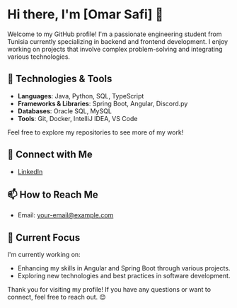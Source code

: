# Hi there, I'm [Omar Safi] 👋

Welcome to my GitHub profile! I'm a passionate engineering student from Tunisia currently specializing in backend and frontend development. I enjoy working on projects that involve complex problem-solving and integrating various technologies.

## 🔧 Technologies & Tools

- **Languages**: Java, Python, SQL, TypeScript
- **Frameworks & Libraries**: Spring Boot, Angular, Discord.py
- **Databases**: Oracle SQL, MySQL
- **Tools**: Git, Docker, IntelliJ IDEA, VS Code


Feel free to explore my repositories to see more of my work!


## 🤝 Connect with Me

- [LinkedIn](https://www.linkedin.com/in/omar-safi-583506284/)


## 📫 How to Reach Me

- Email: [your-email@example.com](mailto:safiomar.2003@gmail.com)
  
## 🚀 Current Focus

I'm currently working on:

- Enhancing my skills in Angular and Spring Boot through various projects.
- Exploring new technologies and best practices in software development.

Thank you for visiting my profile! If you have any questions or want to connect, feel free to reach out. 😊
